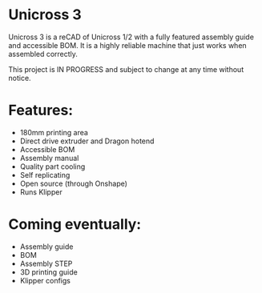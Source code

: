 # Unicross 3
Unicross 3 is a reCAD of Unicross 1/2 with a fully featured assembly guide and accessible BOM. It is a highly reliable machine that just works when assembled correctly.

This project is IN PROGRESS and subject to change at any time without notice.

# Features:
- 180mm printing area
- Direct drive extruder and Dragon hotend
- Accessible BOM
- Assembly manual
- Quality part cooling
- Self replicating
- Open source (through Onshape)
- Runs Klipper

# Coming eventually:
- Assembly guide
- BOM
- Assembly STEP
- 3D printing guide
- Klipper configs

